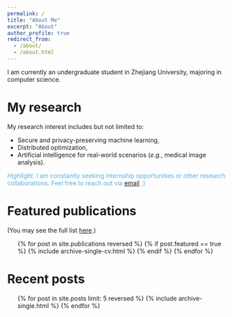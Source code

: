 ```yaml
---
permalink: /
title: "About Me"
excerpt: "About"
author_profile: true
redirect_from: 
  - /about/
  - /about.html
---
```


I am currently an undergraduate student in Zhejiang University, majoring in computer science. 


My research
======
My research interest includes but not limited to:
  - Secure and privacy-preserving machine learning,
  - Distributed optimization,
  - Artificial intelligence for real-world scenarios (*e.g.*, medical image analysis).

<span style="color:#58afe4">*Highlight.*
I am constantly seeking internship opportunities or other research collaborations. Feel free to reach out via <a href="mailto:{{site.author.email}}">email</a> ;)</span>


Featured publications 
======
  (You may see the full list [here](/publications).)
  <ul>{% for post in site.publications reversed %}
    {% if post.featured == true %}
      {% include archive-single-cv.html %}
    {% endif %}
  {% endfor %}</ul>

Recent posts
======
  <ul>{% for post in site.posts limit: 5 reversed %}
    {% include archive-single.html %}
  {% endfor %}</ul>
